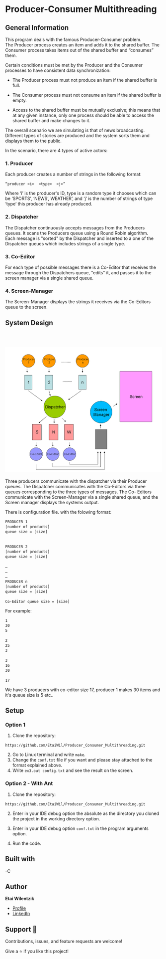 # Producer-Consumer Multithreading
## General Information
This program deals with the famous Producer-Consumer problem.<br>
The Producer process creates an item and adds it to the shared buffer. 
The Consumer process takes items out of the shared buffer and “consumes” them.

Certain conditions must be met by the Producer and the Consumer processes to have consistent data synchronization:

* The Producer process must not produce an item if the shared buffer is full.

* The Consumer process must not consume an item if the shared buffer is empty.

* Access to the shared buffer must be mutually exclusive; this means that at any given instance, only one process should be able to access the shared buffer and make changes to it.

The overall scenario we are simulating is that of news broadcasting.
Different types of stories are produced and the system sorts them and displays them to the public.

In the scenario, there are 4 types of active actors: 


### 1. Producer 

Each producer creates a number of strings in the following format:
```
“producer <i>  <type>  <j>” 
```
Where ‘i’ is the producer's ID, type is a random type it chooses which can be ‘SPORTS’, ‘NEWS’, WEATHER’,
and ‘j’ is the number of strings of type ‘type’ this producer has already produced.

### 2. Dispatcher
The Dispatcher continuously accepts messages from the Producers queues. 
It scans the Producers queue using a Round Robin algorithm.<br>
Each message is "sorted" by the Dispatcher and inserted to a one of the Dispatcher queues which includes strings of a single type.


### 3. Co-Editor
For each type of possible messages there is a Co-Editor that receives the message through the Dispatchers queue, "edits" it, 
and passes it to the screen manager via a single shared queue.

### 4. Screen-Manager
The Screen-Manager displays the strings it receives via the Co-Editors  queue to the screen.

## System Design
<br>
<br>

![systemDesign.png](images%2FsystemDesign.png)
<br>
<br>
Three producers communicate with the dispatcher via their Producer queues.
The Dispatcher communicates with the Co-Editors via three queues corresponding to the three types of messages. 
The Co- Editors communicate with the Screen-Manager via a single shared queue, and the Screen manager displays the systems output.


There is configuration file. with the folowing format:
```
PRODUCER 1
[number of products]
queue size = [size]


PRODUCER 2
[number of products]
queue size = [size]

…
…
…
PRODUCER n
[number of products]
queue size = [size]

Co-Editor queue size = [size]
```

For example:
```
1
30
5

2
25
3    

3
16
30

17
```
We have 3 producers  with co-editor size 17,  producer 1 makes 30 items and it's queue size is 5 etc..



## Setup
### Option 1 
1. Clone the repository:
```
https://github.com/EtaiWil/Producer_Consumer_Multithreading.git
```
2. Go to Linux terminal and write ``` make ```. 
3. Change the ```conf.txt``` file if you want and please stay attached to the format explained above.  
4. Write ``` ex3.out config.txt ``` and see the result on the screen. 

### Option 2 - With Ant
1. Clone the repository:
  ```
https://github.com/EtaiWil/Producer_Consumer_Multithreading.git
```
2. Enter in your IDE debug option the absolute as the directory you cloned the project in the working directory option. 

3. Enter in your IDE debug option ```conf.txt``` in the program arguments option.
4. Run the code.


## Built with

-C


## Author

**Etai Wilentzik**
- [Profile](https://github.com/EtaiWilentzik )
- [LinkedIn]( https://www.linkedin.com/in/etai-wilentzik/ "Welcome")

## Support 🤝

Contributions, issues, and feature requests are welcome!

Give a ⭐️ if you like this project!
